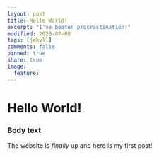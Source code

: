 ```yaml
---
layout: post
title: Hello World!
excerpt: "I've beaten procrastination!"
modified: 2020-07-08
tags: [jekyll]
comments: false
pinned: true
share: true
image:
  feature:
---
```


# Hello World!

### Body text

The website is *finally* up and here is my first post!

